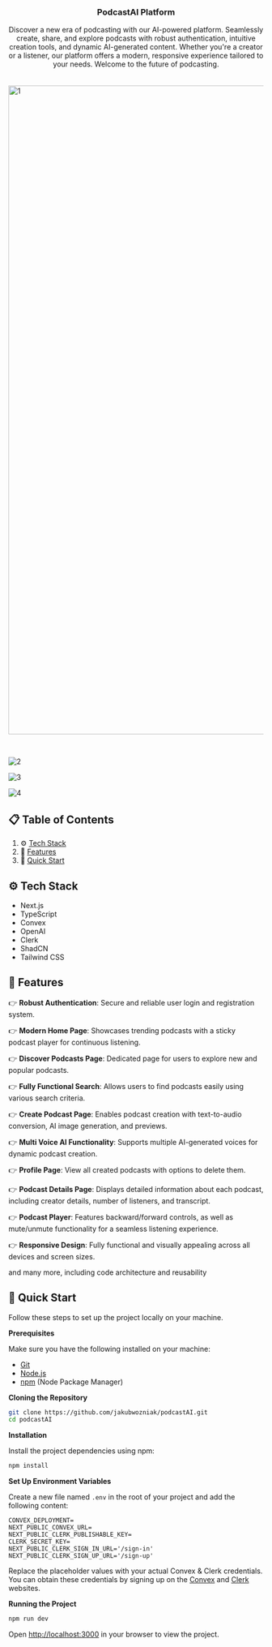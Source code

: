<div align="center">
  <h3 align="center">PodcastAI Platform</h3>

   <div align="center">
    Discover a new era of podcasting with our AI-powered platform. Seamlessly create, share, and explore podcasts with robust authentication, intuitive creation tools, and dynamic AI-generated content. Whether you're a creator or a listener, our platform offers a modern, responsive experience tailored to your needs. Welcome to the future of podcasting.
    </div>
    &nbsp;
</div>
&nbsp;
<img width="1280" alt="1" src="https://github.com/jakubwozniak/podcastAI/assets/8446297/8a6fae93-9650-4b43-aff6-970d99a81cfd">

&nbsp;

![2](https://github.com/jakubwozniak/podcastAI/assets/8446297/f2d4b9f9-86d2-4f06-b0e1-a3d47a8dd97f)
&nbsp;

![3](https://github.com/jakubwozniak/podcastAI/assets/8446297/a831e13f-cfff-40e8-8d29-f3c83c025f5e)
&nbsp;

![4](https://github.com/jakubwozniak/podcastAI/assets/8446297/65eee120-5d4e-4b00-97ec-52bd56615989)






## 📋 <a name="table">Table of Contents</a>

1. ⚙️ [Tech Stack](#tech-stack)
2. 🔋 [Features](#features)
3. 🤸 [Quick Start](#quick-start)

## <a name="tech-stack">⚙️ Tech Stack</a>

- Next.js
- TypeScript
- Convex
- OpenAI
- Clerk
- ShadCN
- Tailwind CSS

## <a name="features">🔋 Features</a>

👉 **Robust Authentication**: Secure and reliable user login and registration system.

👉 **Modern Home Page**: Showcases trending podcasts with a sticky podcast player for continuous listening.

👉 **Discover Podcasts Page**: Dedicated page for users to explore new and popular podcasts.

👉 **Fully Functional Search**: Allows users to find podcasts easily using various search criteria.

👉 **Create Podcast Page**: Enables podcast creation with text-to-audio conversion, AI image generation, and previews.

👉 **Multi Voice AI Functionality**: Supports multiple AI-generated voices for dynamic podcast creation.

👉 **Profile Page**: View all created podcasts with options to delete them.

👉 **Podcast Details Page**: Displays detailed information about each podcast, including creator details, number of listeners, and transcript.

👉 **Podcast Player**: Features backward/forward controls, as well as mute/unmute functionality for a seamless listening experience.

👉 **Responsive Design**: Fully functional and visually appealing across all devices and screen sizes.

and many more, including code architecture and reusability 

## <a name="quick-start">🤸 Quick Start</a>

Follow these steps to set up the project locally on your machine.

**Prerequisites**

Make sure you have the following installed on your machine:

- [Git](https://git-scm.com/)
- [Node.js](https://nodejs.org/en)
- [npm](https://www.npmjs.com/) (Node Package Manager)

**Cloning the Repository**

```bash
git clone https://github.com/jakubwozniak/podcastAI.git
cd podcastAI
```

**Installation**

Install the project dependencies using npm:

```bash
npm install
```

**Set Up Environment Variables**

Create a new file named `.env` in the root of your project and add the following content:

```env
CONVEX_DEPLOYMENT=
NEXT_PUBLIC_CONVEX_URL=
NEXT_PUBLIC_CLERK_PUBLISHABLE_KEY=
CLERK_SECRET_KEY=
NEXT_PUBLIC_CLERK_SIGN_IN_URL='/sign-in'
NEXT_PUBLIC_CLERK_SIGN_UP_URL='/sign-up'
```

Replace the placeholder values with your actual Convex & Clerk credentials. You can obtain these credentials by signing up on the [Convex](https://www.convex.dev/) and [Clerk](https://clerk.com/) websites.

**Running the Project**

```bash
npm run dev
```

Open [http://localhost:3000](http://localhost:3000) in your browser to view the project.


#
